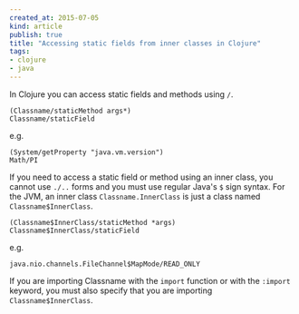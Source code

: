```yaml
---
created_at: 2015-07-05
kind: article
publish: true
title: "Accessing static fields from inner classes in Clojure"
tags:
- clojure
- java
---
```


In Clojure you can access static fields and methods using `/`.

    (Classname/staticMethod args*)
    Classname/staticField

e.g.

    (System/getProperty "java.vm.version")
    Math/PI

If you need to access a static field or method using an inner class, you cannot
use `./..` forms and you must use regular Java's `$` sign syntax. For the JVM,
an inner class `Classname.InnerClass` is just a class named `Classname$InnerClass`.

```
(Classname$InnerClass/staticMethod *args)
Classname$InnerClass/staticField
```

e.g.

    java.nio.channels.FileChannel$MapMode/READ_ONLY

If you are importing Classname with the `import` function or with the `:import`
keyword, you must also specify that you are importing `Classname$InnerClass`.
